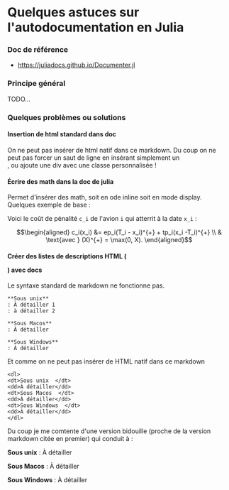 # Quelques astuces sur l'autodocumentation en Julia

### Doc de référence

- <https://juliadocs.github.io/Documenter.jl>


### Principe général

TODO...

### Quelques problèmes ou solutions

#### Insertion de html standard dans doc

On ne peut pas insérer de html natif dans ce markdown. Du coup on ne peut pas forcer un saut de ligne en insérant simplement un <br>, ou ajoute une div avec une classe personnalisée !

#### Écrire des math dans la doc de julia

Permet d'insérer des math, soit en ode inline soit en mode display. 
Quelques exemple de base :


Voici le coût de pénalité ``c_i`` de l'avion ``i`` qui atterrit à la date ``x_i`` :

```math
\begin{aligned}
  c_i(x_i) &= ep_i(T_i - x_i)^{+}  + tp_i(x_i -T_i)^{+} \\
           &  \text{avec } (X)^{+} = \max(0, X).
\end{aligned}
```


#### Créer des listes de descriptions HTML (<dl>) avec docs

Le syntaxe standard de markdown ne fonctionne pas.

```
**Sous unix**
: À détailler 1
: à détailler 2

**Sous Macos**
: À détailler

**Sous Windows**
: À détailler
```

Et comme on ne peut pas insérer de HTML natif dans ce markdown
```
<dl>
<dt>Sous unix  </dt>
<dd>À détailler</dd>
<dt>Sous Macos  </dt>
<dd>À détailler</dd>
<dt>Sous Windows  </dt>
<dd>À détailler</dd>
</dl>
````

Du coup je me comtente d'une version bidouille (proche de la version markdown 
citée en premier) qui conduit à :

**Sous unix**
: À détailler

**Sous Macos**
: À détailler

**Sous Windows**
: À détailler
